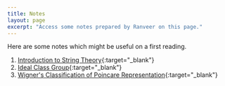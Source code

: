 ```yaml
---
title: Notes
layout: page
excerpt: "Access some notes prepared by Ranveer on this page."
---
```

Here are some notes which might be useful on a first reading. 
  
1. [Introduction to String Theory](String_theory_notes.pdf){:target="_blank"}   
2. [Ideal Class Group](class-group.pdf){:target="_blank"}    
3. [Wigner's Classification of Poincare Representation](wigner.pdf){:target="_blank"}   
 
